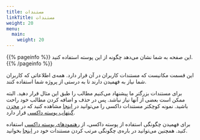 ```yaml
---
title: مستندات
linkTitle: مستندات
weight: 20
menu:
  main:
    weight: 20
---
```


{{% pageinfo %}}
این صفحه به شما نشان می‌دهد چگونه از این پوسته استفاده کنید.
{{% /pageinfo %}}

این قسمت مکانیست که مستندات کاربران در آن قرار دارد. همه‌ی اطلاعاتی که کاربران شما نیاز به فهمیدن دارند تا به درستی از پروژه شما استفاده کنند.

برای مستندات بزرگتر ما پیشنهاد می‌کنیم مطالب را طبق این مثال قرار دهید. البته ممکن است بعضی از آنها نیاز نباشد. پس در حذف و اضافه کردن مطالب خود راحت باشید. نمونه کوچکتر مستندات داکسی را می‌توانید در [اینجا](https://docsy.dev/docs/) مشاهده کنید که در [مخزن گیتهاب پوسته داکسی](https://github.com/google/docsy/tree/master/userguide) قرار دارد.

برای فهمیدن چگونگی استفاده از پوسته داکسی، از [رهنمود‌های پوسته داکسی](https://docsy.dev/docs/) استفاده کنید. همچنین می‌توانید در باره‌ی چگونگی مرتب کردن مستندات خود در [اینجا](https://docsy.dev/docs/best-practices/organizing-content/) بخوانید.
